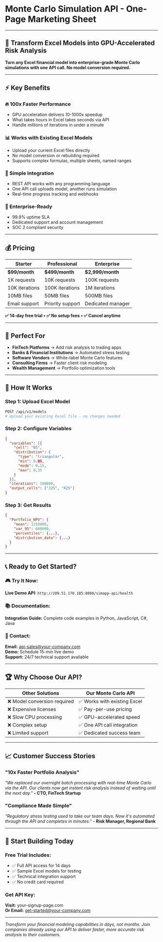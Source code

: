# Monte Carlo Simulation API - One-Page Marketing Sheet

---

## 🚀 **Transform Excel Models into GPU-Accelerated Risk Analysis**

**Turn any Excel financial model into enterprise-grade Monte Carlo simulations with one API call. No model conversion required.**

---

## ⚡ **Key Benefits**

### **🔥 100x Faster Performance**
- GPU acceleration delivers 10-1000x speedup
- What takes hours in Excel takes seconds via API
- Handle millions of iterations in under a minute

### **📊 Works with Existing Excel Models**
- Upload your current Excel files directly
- No model conversion or rebuilding required
- Supports complex formulas, multiple sheets, named ranges

### **🔌 Simple Integration**
- REST API works with any programming language
- One API call uploads model, another runs simulation
- Real-time progress tracking and webhooks

### **🏢 Enterprise-Ready**
- 99.9% uptime SLA
- Dedicated support and account management
- SOC 2 compliant security

---

## 💰 **Pricing**

| **Starter** | **Professional** | **Enterprise** |
|-------------|------------------|----------------|
| **$99/month** | **$499/month** | **$2,999/month** |
| 1K requests | 10K requests | 100K requests |
| 10K iterations | 100K iterations | 1M iterations |
| 10MB files | 50MB files | 500MB files |
| Email support | Priority support | Dedicated manager |

**✅ 14-day free trial • ✅ No setup fees • ✅ Cancel anytime**

---

## 🎯 **Perfect For**

- **FinTech Platforms** → Add risk analysis to trading apps
- **Banks & Financial Institutions** → Automated stress testing
- **Software Vendors** → White-label Monte Carlo features
- **Consulting Firms** → Faster client risk modeling
- **Wealth Management** → Portfolio optimization tools

---

## 🔧 **How It Works**

### **Step 1: Upload Excel Model**
```bash
POST /api/v1/models
# Upload your existing Excel file - no changes needed
```

### **Step 2: Configure Variables**
```json
{
  "variables": [{
    "cell": "B5",
    "distribution": {
      "type": "triangular",
      "min": 0.05,
      "mode": 0.15, 
      "max": 0.35
    }
  }],
  "iterations": 100000,
  "output_cells": ["J25", "K25"]
}
```

### **Step 3: Get Results**
```json
{
  "Portfolio_NPV": {
    "mean": 1250000,
    "var_95": 680000,
    "percentiles": {...},
    "distribution_data": {...}
  }
}
```

---

## 📞 **Ready to Get Started?**

### **🎮 Try It Now:**
**Live Demo API:** `http://209.51.170.185:8000/simapp-api/health`

### **📚 Documentation:**
**Integration Guide:** Complete code examples in Python, JavaScript, C#, Java

### **💬 Contact:**
**Email:** api-sales@your-company.com  
**Demo:** Schedule 15-min live demo  
**Support:** 24/7 technical support available

---

## 🏆 **Why Choose Our API?**

| **Other Solutions** | **Our Monte Carlo API** |
|-------------------|------------------------|
| ❌ Model conversion required | ✅ Works with existing Excel |
| ❌ Expensive licenses | ✅ Pay-per-use pricing |
| ❌ Slow CPU processing | ✅ GPU-accelerated speed |
| ❌ Complex setup | ✅ One API call integration |
| ❌ Limited support | ✅ Dedicated success team |

---

## 📈 **Customer Success Stories**

### **"10x Faster Portfolio Analysis"**
*"We replaced our overnight batch processing with real-time Monte Carlo via the API. Our clients now get instant risk analysis instead of waiting until the next day."*
**- CTO, FinTech Startup**

### **"Compliance Made Simple"**
*"Regulatory stress testing used to take our team days. Now it's automated through the API and completes in minutes."*
**- Risk Manager, Regional Bank**

---

## 🚀 **Start Building Today**

### **Free Trial Includes:**
- ✅ Full API access for 14 days
- ✅ Sample Excel models for testing
- ✅ Technical integration support
- ✅ No credit card required

### **Get API Key:** 
**Visit:** your-signup-page.com  
**Or Email:** get-started@your-company.com

---

*Transform your financial modeling capabilities in days, not months. Join companies already using our API to deliver faster, more accurate risk analysis to their customers.*

